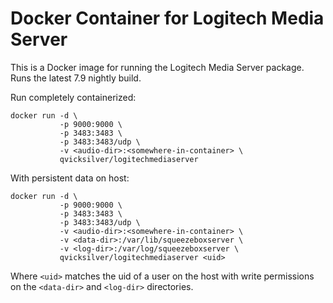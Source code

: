 # Docker Container for Logitech Media Server

This is a Docker image for running the Logitech Media Server package.
Runs the latest 7.9 nightly build.

Run completely containerized:

    docker run -d \
               -p 9000:9000 \
               -p 3483:3483 \
               -p 3483:3483/udp \
               -v <audio-dir>:<somewhere-in-container> \
               qvicksilver/logitechmediaserver

With persistent data on host:

    docker run -d \
               -p 9000:9000 \
               -p 3483:3483 \
               -p 3483:3483/udp \
               -v <audio-dir>:<somewhere-in-container> \
               -v <data-dir>:/var/lib/squeezeboxserver \
               -v <log-dir>:/var/log/squeezeboxserver \
               qvicksilver/logitechmediaserver <uid>

Where `<uid>` matches the uid of a user on the host with write permissions
on the `<data-dir>` and `<log-dir>` directories.
